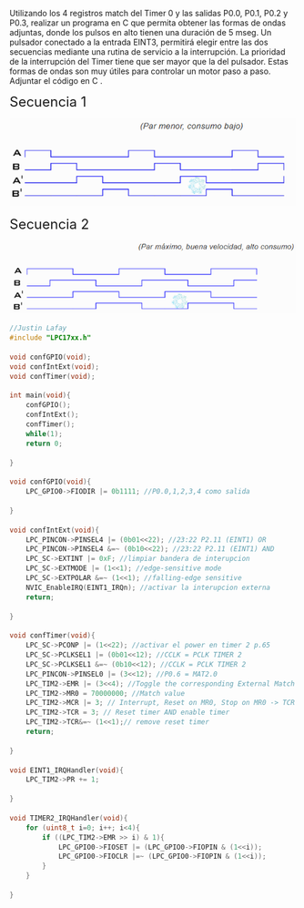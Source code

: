 Utilizando los 4 registros match del Timer 0 y las salidas P0.0, P0.1, P0.2 y P0.3, realizar un programa en C que permita obtener las formas de ondas adjuntas, donde los pulsos en alto tienen una duración de 5 mseg. Un pulsador conectado a la entrada EINT3, permitirá elegir entre las dos secuencias mediante una rutina de servicio a la interrupción. La prioridad de la interrupción del Timer tiene que ser mayor que la del pulsador. Estas formas de ondas son muy útiles para controlar un motor paso a paso. Adjuntar el código en C .

<span style="font-size: 24px;">Secuencia 1</span>

![Secuencia 1](secuencia1.PNG)

<span style="font-size: 24px;">Secuencia 2</span>

![Secuencia 2](secuencia2.PNG)


```C
//Justin Lafay
#include "LPC17xx.h"

void confGPIO(void);
void confIntExt(void);
void confTimer(void);

int main(void){
	confGPIO();
	confIntExt();
	confTimer();
	while(1);
	return 0;

}

void confGPIO(void){
	LPC_GPIO0->FIODIR |= 0b1111; //P0.0,1,2,3,4 como salida

}

void confIntExt(void){
	LPC_PINCON->PINSEL4 |= (0b01<<22); //23:22 P2.11 (EINT1) OR
	LPC_PINCON->PINSEL4 &=~ (0b10<<22); //23:22 P2.11 (EINT1) AND
	LPC_SC->EXTINT |= 0xF; //limpiar bandera de interupcion
	LPC_SC->EXTMODE |= (1<<1); //edge-sensitive mode
	LPC_SC->EXTPOLAR &=~ (1<<1); //falling-edge sensitive
	NVIC_EnableIRQ(EINT1_IRQn); //activar la interupcion externa
	return;

}

void confTimer(void){
	LPC_SC->PCONP |= (1<<22); //activar el power en timer 2 p.65
	LPC_SC->PCLKSEL1 |= (0b01<<12); //CCLK = PCLK TIMER 2
	LPC_SC->PCLKSEL1 &=~ (0b10<<12); //CCLK = PCLK TIMER 2
	LPC_PINCON->PINSEL0 |= (3<<12); //P0.6 = MAT2.0
	LPC_TIM2->EMR |= (3<<4); //Toggle the corresponding External Match bit/output.
	LPC_TIM2->MR0 = 70000000; //Match value
	LPC_TIM2->MCR |= 3; // Interrupt, Reset on MR0, Stop on MR0 -> TCR = 0
	LPC_TIM2->TCR = 3; // Reset timer AND enable timer
	LPC_TIM2->TCR&=~ (1<<1);// remove reset timer
	return;

}

void EINT1_IRQHandler(void){
	LPC_TIM2->PR += 1;

}

void TIMER2_IRQHandler(void){
	for (uint8_t i=0; i++; i<4){
		if ((LPC_TIM2->EMR >> i) & 1){
			LPC_GPIO0->FIOSET |= (LPC_GPIO0->FIOPIN & (1<<i));
			LPC_GPIO0->FIOCLR |=~ (LPC_GPIO0->FIOPIN & (1<<i));
		}
	}

}

```
